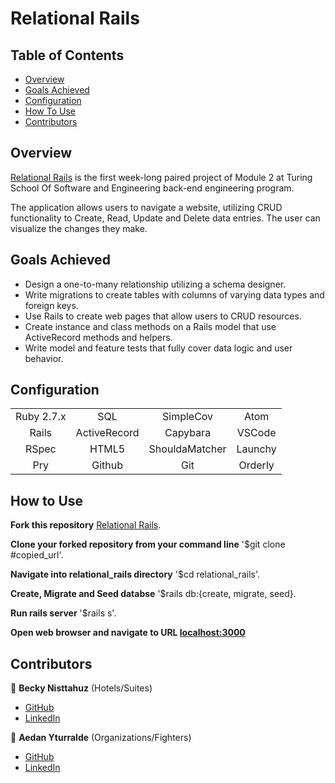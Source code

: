 # Relational Rails 

## Table of Contents 
- [Overview](#overview)
- [Goals Achieved](#goals-achieved)
- [Configuration](#configuration)
- [How To Use](#how-to-use)
- [Contributors](#contributors)

## Overview
[Relational Rails](https://github.com/aedanjames/relational_rails) is the first week-long paired project of Module 2 at Turing School Of Software and Engineering back-end engineering program.    

The application allows users to navigate a website, utilizing CRUD functionality to Create, Read, Update and Delete data entries. The user can visualize the changes they make.     

## Goals Achieved
- Design a one-to-many relationship utilizing a schema designer.
- Write migrations to create tables with columns of varying data types and foreign keys. 
- Use Rails to create web pages that allow users to CRUD resources.
- Create instance and class methods on a Rails model that use ActiveRecord methods and helpers.
- Write model and feature tests that fully cover data logic and user behavior. 

## Configuration 
|             |               |               |               |
|   :----:    |    :----:     |    :----:     |    :----:     |
| Ruby 2.7.x  | SQL           | SimpleCov     | Atom          |
| Rails       | ActiveRecord  | Capybara      | VSCode        |
| RSpec       | HTML5         | ShouldaMatcher| Launchy       |
| Pry         | Github        | Git           | Orderly       |

## How to Use 
**Fork this repository** [Relational Rails](https://github.com/aedanjames/relational_rails).   

**Clone your forked repository from your command line** '$git clone #copied_url'.   

**Navigate into relational_rails directory** '$cd relational_rails'.   

**Create, Migrate and Seed databse** '$rails db:{create, migrate, seed}.   

**Run rails server** '$rails s'.   

**Open web browser and navigate to URL [localhost:3000](http://localhost:3000)**

## Contributors 
👤 **Becky Nisttahuz** (Hotels/Suites)
- [GitHub](https://github.com/benistta)
- [LinkedIn](https://www.linkedin.com/in/becky-nisttahuz-3926a9227/)

👤 **Aedan Yturralde** (Organizations/Fighters)
- [GitHub](https://github.com/aedanjames)
- [LinkedIn](https://www.linkedin.com/in/aedan-y/)
